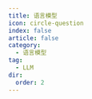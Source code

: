 ```yaml
---
title: 语言模型
icon: circle-question
index: false
article: false
category:
  - 语言模型
tag:
  - LLM
dir:
  order: 2
---
```

